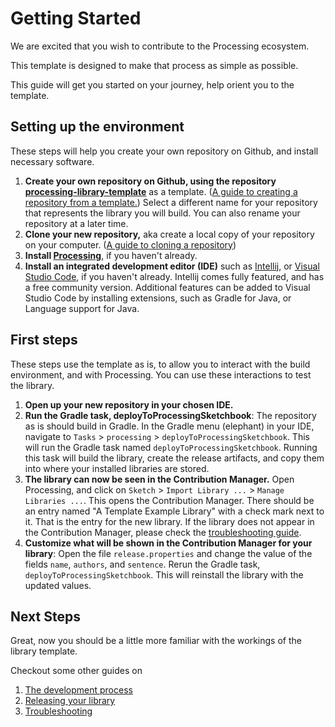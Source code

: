 # Getting Started
We are excited that you wish to contribute to the Processing ecosystem.

This template is designed to make that process as simple as possible.

This guide will get you started on your journey, help orient you to the template. 


## Setting up the environment
These steps will help you create your own repository on Github, and install necessary software.

1. **Create your own repository on Github, using the repository [processing-library-template](https://github.com/mingness/processing-library-template)**
   as a template.
   ([A guide to creating a repository from a template.](https://docs.github.com/en/repositories/creating-and-managing-repositories/creating-a-repository-from-a-template))
   Select a different name for your repository that represents the library you will build. You can also 
   rename your repository at a later time.
2. **Clone your new repository,** aka create a local copy of your repository on your computer.
   ([A guide to cloning a repository](https://docs.github.com/en/repositories/creating-and-managing-repositories/cloning-a-repository))
3. **Install [Processing](https://processing.org/download)**, if you haven't already. 
4. **Install an integrated development editor (IDE)** such as [Intellij](https://www.jetbrains.com/idea/download), 
   or [Visual Studio Code](https://code.visualstudio.com/), if you haven't already. 
   Intellij comes fully featured, and has a free community version. Additional features can be added to 
   Visual Studio Code by installing extensions, such as Gradle for Java, or Language support for Java.

## First steps
These steps use the template as is, to allow you to interact with the build environment, and with Processing.
You can use these interactions to test the library.

1. **Open up your new repository in your chosen IDE.**
2. **Run the Gradle task, deployToProcessingSketchbook**: The repository as is should build in Gradle. 
   In the Gradle menu (elephant) in your IDE, navigate to `Tasks` > `processing` > 
   `deployToProcessingSketchbook`. This will run the Gradle task named `deployToProcessingSketchbook`.
   Running this task will build the library, create the release artifacts, and copy them into 
   where your installed libraries are stored.
3. **The library can now be seen in the Contribution Manager.** Open Processing, and click on 
   `Sketch` > `Import Library ...` > `Manage Libraries ...`. This opens the Contribution Manager. 
   There should be an entry named "A Template Example Library" with a check mark next to it. 
   That is the entry for the new library. If the library does not appear in the Contribution 
   Manager, please check the [troubleshooting guide](troubleshooting.md).
4. **Customize what will be shown in the Contribution Manager for your library**:
   Open the file `release.properties` and change the value of the fields `name`, 
   `authors`, and `sentence`. Rerun the Gradle task, `deployToProcessingSketchbook`. This
   will reinstall the library with the updated values.

## Next Steps
Great, now you should be a little more familiar with the workings of the library template.

Checkout some other guides on
1. [The development process](develop)
2. [Releasing your library](release)
3. [Troubleshooting](troubleshooting.md)
